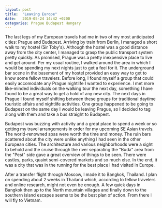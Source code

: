 ```yaml
---
layout: post
title:  "Leaving Europe"
date:   2019-05-24 14:42 +0200
categories: Prague Budapest Hungary
---
```

The last legs of my European travels had me in two of my most anticipated cities: Prague and Budapest.  Arriving by train from Berlin, I managed a short walk to my hostel (Sir Toby's).  Although the hostel was a good distance away from the city center, I managed to grasp the public transport system pretty quickly.  As promised, Prague was a pretty inexpensive place to live and get around.  Per my usual routine, I walked around the area in which I would be spending my next nights just to get a feel for it.  The underground bar scene in the basement of my hostel provided an easy way to get to know some fellow travelers.  Before long, I found myself a group that could easily accomodate any Prague nightlife I wanted to experience.  I met more like-minded individuals on the walking tour the next day, something I have found to be a great way to get a hold of any new city.  The next days in Prague I found myself shifting between these groups for traditional daytime touristic affairs and nightlife activities.  One group happened to be going to Budapest on the same day I would be leaving Prague, so I decided to tag along with them and take a bus straight to Budapest.

Budapest was buzzing with activity and a great place to spend a week or so getting my travel arrangements in order for my upcoming SE Asian travels.  The world-renowned spas were worth the time and money.  The ruin bars scattered about the city were unlike anything I had seen in the other European cities.  The architecture and various neighborhoods were a sight to behold and the cruise through the river separating the "Buda" area from the "Pest" side gave a great overview of things to be seen.  There were castles, parks, quaint semi-covered markets and so much else.  In the end, it was a city that was in the running for the best place I had visited in Europe.

After a transfer flight through Moscow, I made it to Bangkok, Thailand.  I plan on spending about 2 weeks in Thailand which, according to fellow travelers and online research, might not even be enough.  A few quick days in Bangkok then up to the North mountain villages and finally down to the southern island escapes seems to be the best plan of action.  From there I will fly to Vietnam.